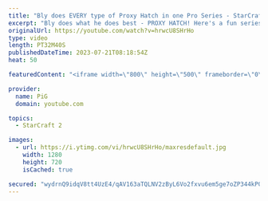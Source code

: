 ```yaml
---
title: "Bly does EVERY type of Proxy Hatch in one Pro Series - StarCraft 2"
excerpt: "Bly does what he does best - PROXY HATCH! Here's a fun series where he proxies a hatchery in every game of a series against Strange (Protoss) in the ESL Summer Regionals -- 🐷 Second Channel for Learning StarCraft 2: https://www.youtube.com/c/PiGRandom 🐷 Third Channel for daily Pro Casts: https://www.youtube.com/c/PiGCasts"
originalUrl: https://youtube.com/watch?v=hrwcU8SHrHo
type: video
length: PT32M40S
publishedDateTime: 2023-07-21T08:18:54Z
heat: 50

featuredContent: "<iframe width=\"800\" height=\"500\" frameborder=\"0\" src=\"https://www.youtube.com/embed/hrwcU8SHrHo\" allow=\"accelerometer; autoplay; encrypted-media; gyroscope; picture-in-picture\" allowfullscreen></iframe>"

provider:
  name: PiG
  domain: youtube.com

topics:
  - StarCraft 2

images:
  - url: https://i.ytimg.com/vi/hrwcU8SHrHo/maxresdefault.jpg
    width: 1280
    height: 720
    isCached: true

secured: "wydrnQ9idqV8tt4UzE4/qAV163aTQLNV2zByL6Vo2fxvu6em5ge7oZP344kP0IfBW0dJjlpPDSAAvLRrnX9hqDYcacqtRee3RGI7KkD4sEaIkIb/dR2yIUQLObdNfvbukAMpfxr9YUmuG2OgTlELOcX9tZ8StYPx0fH+U/Kukvcduafv4oClO94b8nraZpv3Sv74NDWz2+14OT2Bg/pqTP1iqCk+U2gCHJLJN7TZMlY0NETsPhgFuEmcpbDsLw/0ahUCo+49i10qzv1vpjMaPldFRf8zvB9KNXd14gQkQHj9fd7makf6/virGtSxqQHwAUiVAhSR0unYMoJXfLIDi7ZbqfRNEjTmcknYPLij1Vq/wgZWKa/rW3rtMIP23NrEc8IDcC3et761gqP0k26cWn6iPlup65v6DL05kaB58L4=;9+mryTbnGbGX0YtMuRH38w=="
---
```


